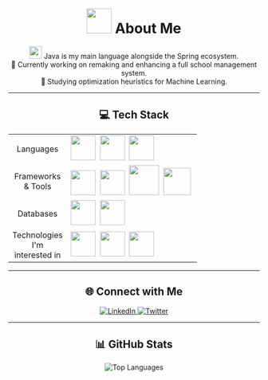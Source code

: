 <div align="center">
    <h1><img src="https://cdn.jsdelivr.net/gh/devicons/devicon/icons/linux/linux-original.svg" height="50"/> About Me</h1>
    <p>
        <img src="https://cdn.jsdelivr.net/gh/devicons/devicon/icons/java/java-original.svg" height="25"/> Java is my main language alongside the Spring ecosystem.
        <br>🔭 Currently working on remaking and enhancing a full school management system.
        <br>🌱 Studying optimization heuristics for Machine Learning.
    </p>
</div>

---

<div align="center">
    <h2>💻 Tech Stack</h2>
    <table>
        <tr>
            <td align="center" width="100">Languages</td>
            <td>
                <img src="https://cdn.jsdelivr.net/gh/devicons/devicon/icons/kotlin/kotlin-original.svg" height="50" />&nbsp;
                <img src="https://cdn.jsdelivr.net/gh/devicons/devicon/icons/python/python-original.svg" height="50" />&nbsp;
                <img src="https://cdn.jsdelivr.net/gh/devicons/devicon/icons/java/java-original.svg" height="50" />
            </td>
        </tr>
        <tr>
            <td align="center" width="100">Frameworks & Tools</td>
            <td>
                <img src="https://cdn.jsdelivr.net/gh/devicons/devicon/icons/spring/spring-original.svg" height="50" />&nbsp;
                <img src="https://cdn.jsdelivr.net/gh/devicons/devicon/icons/svelte/svelte-original.svg" height="50" />&nbsp;
                <img src="https://cdn.jsdelivr.net/gh/devicons/devicon/icons/docker/docker-original-wordmark.svg" height="60" />&nbsp;
                <img src="https://cdn.jsdelivr.net/gh/devicons/devicon@latest/icons/archlinux/archlinux-original.svg" height="55"/>&nbsp;
            </td>
        </tr>
        <tr>
            <td align="center" width="100">Databases</td>
            <td>
                <img src="https://cdn.jsdelivr.net/gh/devicons/devicon/icons/postgresql/postgresql-original.svg" height="50" />&nbsp;
                <img src="https://cdn.jsdelivr.net/gh/devicons/devicon/icons/redis/redis-original.svg" height="50"/>
            </td>
        </tr>
        <tr>
            <td align="center" width="100">Technologies I'm interested in</td>
            <td>
                <img src="https://cdn.jsdelivr.net/gh/devicons/devicon/icons/pytorch/pytorch-original.svg" height="50"/>&nbsp;
                <img src="https://cdn.jsdelivr.net/gh/devicons/devicon/icons/go/go-original.svg" height="50"/>&nbsp;
                <img src="https://cdn.jsdelivr.net/gh/devicons/devicon/icons/amazonwebservices/amazonwebservices-original-wordmark.svg" height="50"/>&nbsp;
            </td>
        </tr>
    </table>
</div>

---

<div align="center">
    <h2>🌐 Connect with Me</h2>
    <a href="https://linkedin.com/in/dantelopezlugo">
        <img src="https://img.shields.io/badge/LinkedIn-%230077B5.svg?style=for-the-badge&logo=linkedin&logoColor=white" alt="LinkedIn"/>
    </a>
    <a href="https://twitter.com/DanteDeLordran">
        <img src="https://img.shields.io/badge/Twitter-%231DA1F2.svg?style=for-the-badge&logo=twitter&logoColor=white" alt="Twitter"/>
    </a>
</div>

---

<div align="center">
    <h2>📊 GitHub Stats</h2>
    <img src="https://github-readme-stats.vercel.app/api/top-langs/?username=DanteDeLordran&theme=tokyonight&hide_border=false&include_all_commits=false&count_private=false&layout=donut-vertical" alt="Top Languages"/>
</div>

